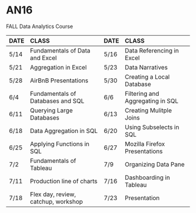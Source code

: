 # AN16
FALL Data Analytics Course


|DATE|CLASS|DATE|CLASS|
|:---|:----|:---|:----|
|5/14|Fundamentals of Data and Excel|5/16|Data Referencing in Excel|
|5/21|Aggregation in Excel|5/23|Data Narratives|
|5/28|AirBnB Presentations|5/30|Creating a Local Database|
|6/4|Fundamentals of Databases and SQL|6/6|Filtering and Aggregating in SQL|
|6/11|Querying Large Databases|6/13|Creating Mulitple Joins|
|6/18|Data Aggregation in SQL|6/20|Using Subselects in SQL|
|6/25|Applying Functions in SQL|6/27|Mozilla Firefox Presentations|
|7/2|Fundamentals of Tableau|7/9|Organizing Data Pane|
|7/11|Production line of charts|7/16|Dashboarding in Tableau|
|7/18|Flex day, review, catchup, workshop|7/23|Presentation|
